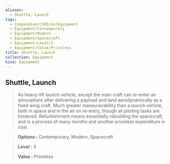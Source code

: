 ```yaml
---
aliases:
  - Shuttle, Launch
tags:
  - Compendium/CSRD/en/Equipment
  - Equipment/Contemporary
  - Equipment/Modern
  - Equipment/Spacecraft
  - Equipment/Level/3
  - Equipment/Value/Priceless
title: Shuttle, Launch
collection: Equipment
kind: Equipment
---
```

## Shuttle, Launch    
    
>As heavy-lift launch vehicle, except the main craft can re-enter an atmosphere after delivering a payload and land aerodynamically as a fixed wing craft. Much greater maneuverability than a launch vehicle, both in space and in the air on re-entry, though all piloting tasks are hindered. Refurbishment means essentially rebuilding the spacecraft, and is a process of many months and another priceless expenditure in cost.    
> **Options :** Contemporary, Modern, Spacecraft    
> **Level :** 3    
> **Value :** Priceless